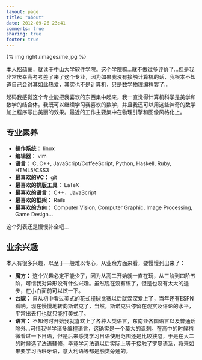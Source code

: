 ```yaml
---
layout: page
title: "about"
date: 2012-09-26 23:41
comments: true
sharing: true
footer: true
---
```


{% img right /images/me.jpg %}

本人招蕴豪，就读于中山大学软件学院。这个学院嘛...就不做过多评价了...但是我非常庆幸高考考差了来了这个专业，因为如果我没有接触计算机的话，我根本不知道自己会对其如此热爱，其实也不是计算机，只是数学物理编程罢了...

起码我感觉这个专业能把我喜欢的东西集中起来，我一直觉得计算机科学是美学和数学的结合体。我既可以继续学习我喜欢的数学，并且我还可以用这些神奇的数学加上程序写出美丽的效果。最近的工作主要集中在物理引擎和图像风格化上。

## 专业素养

+ **操作系统：** linux
+ **编辑器：** vim
+ **语言：** C, C++, JavaScript/CoffeeScript, Python, Haskell, Ruby, HTML5/CSS3
+ **最喜欢的VC：** git
+ **最喜欢的排版工具：** LaTeX
+ **最喜欢的语言：** C++，JavaScript
+ **最喜欢的框架：** Rails
+ **最喜欢的方向：** Computer Vision, Computer Graphic, Image Processing, Game Design...

这个列表还是慢慢补全吧...

## 业余兴趣

本人有很多兴趣，以至于一般难以专心，从业余方面来看，要慢慢列出来了：

+ **魔方：** 这个兴趣必定不能少了，因为从高二开始就一直在玩，从三阶到四阶五阶，可惜我对异形没有什么兴趣。虽然现在没有练了，但是也没有太大的退步，在小白面前可以炫一下。
+ **台球：** 自从初中看过美式的花式撞球比赛以后就深深爱上了，当年还有ESPN看呐。现在慢慢地转向斯诺克了，当然，斯诺克只停留在观赏及评论的水平，平常出去打也就只能打美式了。
+ **语言：** 不知何时开始我就喜欢上了各种人类语言，东南亚各国语言以及普通话除外...可惜我得学诸多编程语言，这确实是一个莫大的讽刺。在高中的时候稍微看过一下日语，但是后来感觉学习日语使用范围还是比较狭隘，于是在大二的时候选了法语辅修，毕竟学习法语以后实际上等于接触了罗曼语系，将来如果要学习西班牙语，意大利语等都是触类旁通的。


